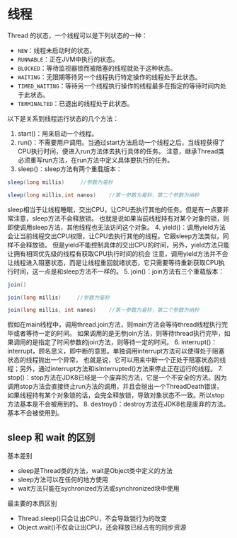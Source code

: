 # 线程
Thread 的状态，一个线程可以是下列状态的一种：
* `NEW`：线程未启动时的状态。
* `RUNNABLE`：正在JVM中执行的状态。
* `BLOCKED`：等待监视器锁而被阻塞的线程就处于这种状态。
* `WAITING`：无限期等待另一个线程执行特定操作的线程处于此状态。
* `TIMED_WAITING`：等待另一个线程执行操作的线程最多在指定的等待时间内处于此状态。
* `TERMINALTED`：已退出的线程处于此状态。

以下是关系到线程运行状态的几个方法：
1. start()：用来启动一个线程。
2. run()：不需要用户调用。当通过start方法启动一个线程之后，当线程获得了CPU执行时间，便进入run方法体去执行具体的任务。
注意，继承Thread类必须重写run方法，在run方法中定义具体要执行的任务。
3. sleep()：sleep方法有两个重载版本：
```java
sleep(long millis)     //参数为毫秒

sleep(long millis,int nanos)    //第一参数为毫秒，第二个参数为纳秒
```
sleep相当于让线程睡眠，交出CPU，让CPU去执行其他的任务。但是有一点要非常注意，sleep方法不会释放锁。
也就是说如果当前线程持有对某个对象的锁，则即使调用sleep方法，其他线程也无法访问这个对象。
4. yield()：调用yield方法会让当前线程交出CPU权限，让CPU去执行其他的线程。它跟sleep方法类似，同样不会释放锁。
但是yield不能控制具体的交出CPU的时间，另外，yield方法只能让拥有相同优先级的线程有获取CPU执行时间的机会
注意，调用yield方法并不会让线程进入阻塞状态，而是让线程重回就绪状态，它只需要等待重新获取CPU执行时间，这一点是和sleep方法不一样的。
5. join()：join方法有三个重载版本：
```java
join()

join(long millis)     //参数为毫秒

join(long millis, int nanos)    //第一参数为毫秒，第二个参数为纳秒
```
假如在main线程中，调用thread.join方法，则main方法会等待thread线程执行完毕或者等待一定的时间。
如果调用的是无参join方法，则等待thread执行完毕，如果调用的是指定了时间参数的join方法，则等待一定的时间。
6. interrupt()：interrupt，顾名思义，即中断的意思。单独调用interrupt方法可以使得处于阻塞状态的线程抛出一个异常，
也就是说，它可以用来中断一个正处于阻塞状态的线程；另外，通过interrupt方法和isInterrupted()方法来停止正在运行的线程。
7. stop()：stop方法在JDK8已经是一个废弃的方法，它是一个不安全的方法。因为调用stop方法会直接终止run方法的调用，并且会抛出一个ThreadDeath错误，
如果线程持有某个对象锁的话，会完全释放锁，导致对象状态不一致。所以stop方法基本是不会被用到的。
8. destroy()：destroy方法在JDK8也是废弃的方法。基本不会被使用到。 

## sleep 和 wait 的区别
基本差别
* sleep是Thread类的方法，wait是Object类中定义的方法
* sleep方法可以在任何的地方使用
* wait方法只能在sychronized方法或synchronized块中使用

最主要的本质区别
* Thread.sleep()只会让出CPU，不会导致锁行为的改变
* Object.wait()不仅会让出CPU，还会释放已经占有的同步资源